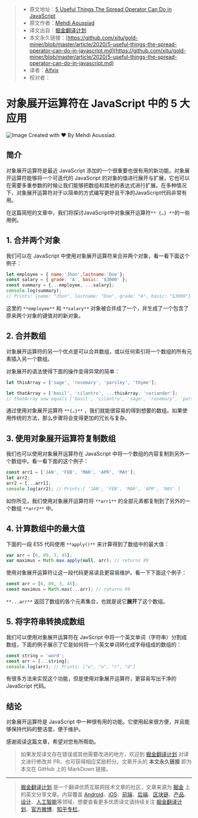 > * 原文地址：[5 Useful Things The Spread Operator Can Do in JavaScript](https://medium.com/javascript-in-plain-english/5-useful-things-the-spread-operator-can-do-in-javascript-f0306358bc9c)
> * 原文作者：[Mehdi Aoussiad](https://medium.com/@mehdiouss315)
> * 译文出自：[掘金翻译计划](https://github.com/xitu/gold-miner)
> * 本文永久链接：[https://github.com/xitu/gold-miner/blob/master/article/2020/5-useful-things-the-spread-operator-can-do-in-javascript.md](https://github.com/xitu/gold-miner/blob/master/article/2020/5-useful-things-the-spread-operator-can-do-in-javascript.md)
> * 译者：[Alfxjx](https://github.com/Alfxjx)
> * 校对者：

# 对象展开运算符在 JavaScript 中的 5 大应用

![Image Created with ❤️️ By Mehdi Aoussiad.](https://cdn-images-1.medium.com/max/3980/1*IhLMLpHPrIWgtsBuh5Tueg.jpeg)

## 简介

对象展开运算符是最近 JavaScript 添加的一个很重要也很有用的新功能。对象展开运算符能够将一个可迭代的 JavaScript 的对象的值进行展开与扩展，它也可以在需要多重参数的时候让我们能够把数组和其他的表达式进行扩展。在多种情况下，对象展开运算符对于以简单的方式编写更好且干净的JavaScript代码非常有用。

在这篇简短的文章中，我们将探讨JavaScript中对象展开运算符`** {…} **`的一些用例。

## 1. 合并两个对象

我们可以在 JavaScript 中使用对象展开运算符来合并两个对象，看一看下面这个例子：

```JavaScript
let employee = { name:'Jhon',lastname:'Doe'};
const salary = { grade: 'A', basic: '$3000' };
const summary = {...employee, ...salary};
console.log(summary);
// Prints: {name: "Jhon", lastname: "Doe", grade: "A", basic: "$3000"}
```

这里的 `**employee**` 和 `**salary**` 对象被合并成了一个，并生成了一个包含了原来两个对象的键值对的新对象。

## 2. 合并数组

对象展开运算符的另一个优点是可以合并数组，或以任何索引将一个数组的所有元素插入另一个数组。

对象展开的语法使得下面的操作变得异常的简单：

```JavaScript
let thisArray = ['sage', 'rosemary', 'parsley', 'thyme'];

let thatArray = ['basil', 'cilantro', ...thisArray, 'coriander'];
// thatArray now equals ['basil', 'cilantro', 'sage', 'rosemary', 'parsley', 'thyme', 'coriander']
```

通过使用对象展开运算符 `**{…}**` ，我们就能很容易的得到想要的数组。如果使用传统的方法，那么步骤将会变得更加的冗长与复杂。

## 3. 使用对象展开运算符复制数组

我们也可以使用对象展开运算符在 JavaScript 中将一个数组的内容复制到另外一个数组中。看一看下面的这个例子：

```JavaScript
const arr1 = ['JAN', 'FEB', 'MAR', 'APR', 'MAY'];
let arr2;
arr2 = [...arr1];
console.log(arr2); // Prints:[ 'JAN', 'FEB', 'MAR', 'APR', 'MAY' ]
```

如你所见，我们使用对象展开运算符将 `**arr1**` 的全部元素都复制到了另外的一个数组 `**arr2**` 中。

## 4. 计算数组中的最大值

下面的一段 ES5 代码使用 `**apply()**` 来计算得到了数组中的最大值：

```JavaScript
var arr = [6, 89, 3, 45];
var maximus = Math.max.apply(null, arr); // returns 89
```

使用对象展开运算符让这一段代码更易读且更容易维护。看一下下面这个例子：

```JavaScript
const arr = [6, 89, 3, 45];
const maximus = Math.max(...arr); // returns 89
```

`**...arr**` 返回了数组的各个元素集合，也就是说它**展开**了这个数组。

## 5. 将字符串转换成数组

我们可以使用对象展开运算符在 JavScript 中将一个英文单词（字符串）分割成数组，下面的例子展示了它是如何将一个英文单词转化成字母组成的数组的：

```JavaScript
const string = 'word';
const arr = [...string];
console.log(arr); // Prints: ["w", "o", "r", "d"]
```

有很多方法来实现这个功能，但是使用对象展开运算符，更容易写出干净的 JavaScript 代码。

## 结论

对象展开运算符是 JavaScript 中一种很有用的功能。它使用起来很方便，并且能够保持代码的整洁度，便于维护。

感谢阅读这篇文章，希望对您有所帮助。

> 如果发现译文存在错误或其他需要改进的地方，欢迎到 [掘金翻译计划](https://github.com/xitu/gold-miner) 对译文进行修改并 PR，也可获得相应奖励积分。文章开头的 **本文永久链接** 即为本文在 GitHub 上的 MarkDown 链接。

---

> [掘金翻译计划](https://github.com/xitu/gold-miner) 是一个翻译优质互联网技术文章的社区，文章来源为 [掘金](https://juejin.im) 上的英文分享文章。内容覆盖 [Android](https://github.com/xitu/gold-miner#android)、[iOS](https://github.com/xitu/gold-miner#ios)、[前端](https://github.com/xitu/gold-miner#前端)、[后端](https://github.com/xitu/gold-miner#后端)、[区块链](https://github.com/xitu/gold-miner#区块链)、[产品](https://github.com/xitu/gold-miner#产品)、[设计](https://github.com/xitu/gold-miner#设计)、[人工智能](https://github.com/xitu/gold-miner#人工智能)等领域，想要查看更多优质译文请持续关注 [掘金翻译计划](https://github.com/xitu/gold-miner)、[官方微博](http://weibo.com/juejinfanyi)、[知乎专栏](https://zhuanlan.zhihu.com/juejinfanyi)。

